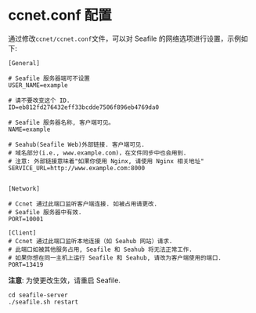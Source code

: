 # ccnet.conf 配置

通过修改`ccnet/ccnet.conf`文件，可以对 Seafile
的网络选项进行设置，示例如下:

    [General]

    # Seafile 服务器端可不设置
    USER_NAME=example

    # 请不要改变这个 ID.
    ID=eb812fd276432eff33bcdde7506f896eb4769da0

    # Seafile 服务器名称, 客户端可见。
    NAME=example

    # Seahub(Seafile Web)外部链接. 客户端可见.
    # 域名部分(i.e., www.example.com)，在文件同步中也会用到.
    # 注意: 外部链接意味着"如果你使用 Nginx, 请使用 Nginx 相关地址"
    SERVICE_URL=http://www.example.com:8000


    [Network]

    # Ccnet 通过此端口监听客户端连接. 如被占用请更改.
    # Seafile 服务器中有效.
    PORT=10001

    [Client]
    # Ccnet 通过此端口监听本地连接（如 Seahub 网站）请求.
    # 此端口如被其他服务占用, Seafile 和 Seahub 将无法正常工作.
    # 如果你想在同一主机上运行 Seafile 和 Seahub, 请改为客户端使用的端口.
    PORT=13419

**注意**: 为使更改生效，请重启 Seafile.

    cd seafile-server
    ./seafile.sh restart
